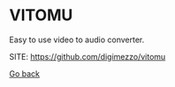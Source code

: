 # VITOMU

 Easy to use video to audio converter.
 
 SITE: https://github.com/digimezzo/vitomu

 [Go back](https://portable-linux-apps.github.io/apps.html)
